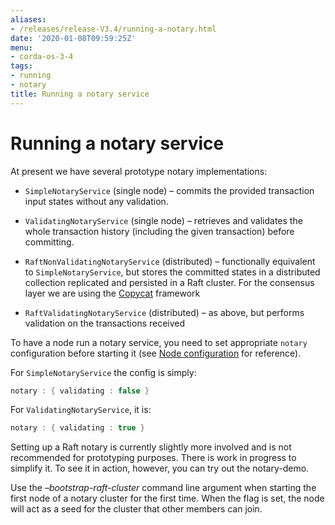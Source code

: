 ```yaml
---
aliases:
- /releases/release-V3.4/running-a-notary.html
date: '2020-01-08T09:59:25Z'
menu:
- corda-os-3-4
tags:
- running
- notary
title: Running a notary service
---
```



# Running a notary service

At present we have several prototype notary implementations:


* `SimpleNotaryService` (single node) – commits the provided transaction input states without any validation.


* `ValidatingNotaryService` (single node) – retrieves and validates the whole transaction history
                    (including the given transaction) before committing.


* `RaftNonValidatingNotaryService` (distributed) – functionally equivalent to `SimpleNotaryService`, but stores
                    the committed states in a distributed collection replicated and persisted in a Raft cluster. For the consensus layer
                    we are using the [Copycat](http://atomix.io/copycat/) framework


* `RaftValidatingNotaryService` (distributed) – as above, but performs validation on the transactions received


To have a node run a notary service, you need to set appropriate `notary` configuration before starting it
            (see [Node configuration](corda-configuration-file.md) for reference).

For `SimpleNotaryService` the config is simply:

```kotlin
notary : { validating : false }
```
For `ValidatingNotaryService`, it is:

```kotlin
notary : { validating : true }
```
Setting up a Raft notary is currently slightly more involved and is not recommended for prototyping purposes. There is
            work in progress to simplify it. To see it in action, however, you can try out the notary-demo.

Use the *–bootstrap-raft-cluster* command line argument when starting the first node of a notary cluster for the first
            time. When the flag is set, the node will act as a seed for the cluster that other members can join.


